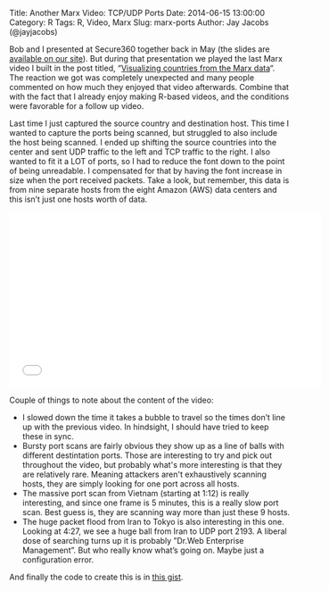 Title: Another Marx Video: TCP/UDP Ports
Date: 2014-06-15 13:00:00
Category: R
Tags: R, Video, Marx
Slug: marx-ports
Author: Jay Jacobs (@jayjacobs)

Bob and I presented at Secure360 together back in May (the slides are [available on our site]( http://dds.ec/sec360/2014)).   But during that presentation we played the last Marx video I built in the post titled, “[Visualizing countries from the Marx data](http://datadrivensecurity.info/blog/posts/2014/Apr/marxvideo/)“.  The reaction we got was completely unexpected and many people commented on how much they enjoyed that video afterwards. Combine that with the fact that I already enjoy making R-based videos, and the conditions were favorable for a follow up video.

Last time I just captured the source country and destination host.  This time I wanted to capture the ports being scanned, but struggled to also include the host being scanned.  I ended up shifting the source countries into the center and sent UDP traffic to the left and TCP traffic to the right.  I also wanted to fit it a LOT of ports, so I had to reduce the font down to the point of being unreadable.  I compensated for that by having the font increase in size when the port received packets.   Take a look, but remember, this data is from nine separate hosts from the eight Amazon (AWS) data centers and this isn’t just one hosts worth of data.

<iframe width="560" height="315" src="//www.youtube.com/embed/GEjzCR1fN8Y" frameborder="0" allowfullscreen></iframe>

Couple of things to note about the content of the video:

* I slowed down the time it takes a bubble to travel so the times don’t line up with the previous video.  In hindsight, I should have tried to keep these in sync. 
* Bursty port scans are fairly obvious they show up as a line of balls with different destintation ports.  Those are interesting to try and pick out throughout the video, but probably what's more interesting is that they are relatively rare.  Meaning attackers aren't exhaustively scanning hosts, they are simply looking for one port across all hosts.
* The massive port scan from Vietnam (starting at 1:12) is really interesting, and since one frame is 5 minutes, this is a really slow port scan.  Best guess is, they are scanning way more than just these 9 hosts.
* The huge packet flood from Iran to Tokyo is also interesting in this one.  Looking at 4:27, we see a huge ball from Iran to UDP port 2193.  A liberal dose of searching turns up it is probably ”Dr.Web Enterprise Management”.  But who really know what’s going on.  Maybe just a configuration error. 

And finally the code to create this is in [this gist](https://gist.github.com/jayjacobs/b42ac3661d38f2b83350). 
